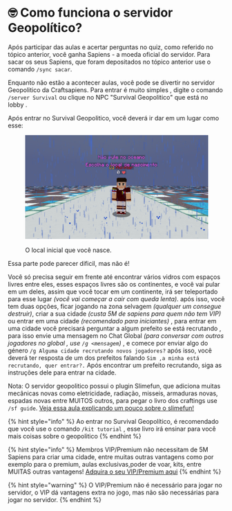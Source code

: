 # 🤓 Como funciona o servidor Geopolítico?

Após participar das aulas e acertar perguntas no quiz, como referido no tópico anterior, você ganha Sapiens - a moeda oficial do servidor. Para sacar os seus Sapiens, que foram depositados no tópico anterior use o comando `/sync sacar`.

Enquanto não estão a acontecer aulas, você pode se divertir no servidor Geopolitico da Craftsapiens. Para entrar é muito simples , digite o comando `/server Survival` ou clique no NPC "Survival Geopolitico" que está no lobby .&#x20;

Após entrar no Survival Geopolitico, você deverá ir dar em um lugar como esse:

<figure><img src=".gitbook/assets/Screenshot_14.png" alt=""><figcaption><p>O local inicial que você nasce.</p></figcaption></figure>

Essa parte pode parecer dificil, mas não é!&#x20;

Você só precisa seguir em frente até encontrar vários vidros com espaços livres entre eles, esses espaços livres são os continentes, e você vai pular em um deles, assim que você tocar em um continente, irá ser teleportado para esse lugar _(você vai começar a cair com queda lenta)._ após isso, você tem duas opções, ficar jogando na zona selvagem _(qualquer um consegue destruir)_, criar a sua cidade _(custa 5M de sapiens para quem não tem VIP)_ ou entrar em uma cidade _(recomendado para iniciantes)_ , para entrar em uma cidade você precisará perguntar a algum prefeito se está recrutando , para isso envie uma mensagem no Chat Global _(para conversar com outros jogadores no global , use `/g <mensagem`)_ , e comece por enviar algo do género `/g Alguma cidade recrutando novos jogadores?`  após isso, você deverá ter resposta de um dos prefeitos falando `Sim ,a minha está recrutando, quer entrar?.` Após encontrar um prefeito recrutando, siga as instruções dele para entrar na cidade.

Nota: O servidor geopolitico possui o plugin Slimefun, que adiciona muitas mecânicas novas como eletricidade, radiação, misseis, armaduras novas, espadas novas entre MUITOS outros, para pegar o livro dos craftings use `/sf guide`. [Veja essa aula explicando um pouco sobre o slimefun!](https://www.youtube.com/watch?v=gvyd0PjIUE4)

{% hint style="info" %}
Ao entrar no Survival Geopolítico, é recomendado que você use o comando `/kit tutorial` , esse livro irá ensinar para você mais coisas sobre o geopolitico
{% endhint %}

{% hint style="info" %}
Membros VIP/Premium não necessitam de 5M Sapiens para criar uma cidade, entre muitas outras vantagens como por exemplo para o premium, aulas exclusivas,poder de voar, kits, entre MUITAS outras vantagens! [Adquira o seu VIP/Premium aqui](https://craftsapiens.lojasquare.net)
{% endhint %}

{% hint style="warning" %}
O VIP/Premium não é necessário para jogar no servidor, o VIP dá vantagens extra no jogo, mas não são necessárias para jogar no servidor.
{% endhint %}
